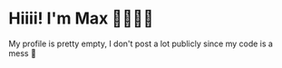 # Hiiii! I'm Max 💁🏽‍♂️✨

My profile is pretty empty, I don't post a lot publicly since my code is a mess 🍝
